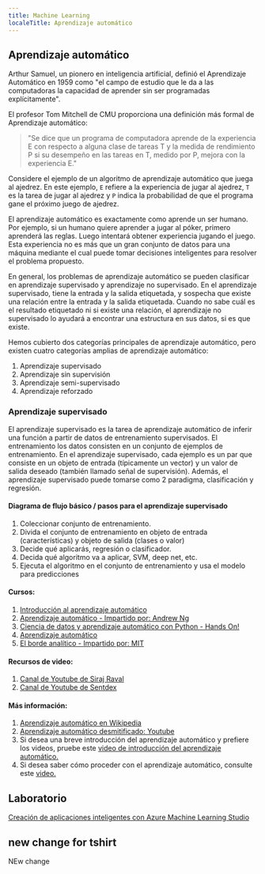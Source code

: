 ```yaml
---
title: Machine Learning
localeTitle: Aprendizaje automático
---
```

## Aprendizaje automático

Arthur Samuel, un pionero en inteligencia artificial, definió el Aprendizaje Automático en 1959 como "el campo de estudio que le da a las computadoras la capacidad de aprender sin ser programadas explícitamente".

El profesor Tom Mitchell de CMU proporciona una definición más formal de Aprendizaje automático:

> "Se dice que un programa de computadora aprende de la experiencia E con respecto a alguna clase de tareas T y la medida de rendimiento P si su desempeño en las tareas en T, medido por P, mejora con la experiencia E."

Considere el ejemplo de un algoritmo de aprendizaje automático que juega al ajedrez. En este ejemplo, `E` refiere a la experiencia de jugar al ajedrez, `T` es la tarea de jugar al ajedrez y `P` indica la probabilidad de que el programa gane el próximo juego de ajedrez.

El aprendizaje automático es exactamente como aprende un ser humano. Por ejemplo, si un humano quiere aprender a jugar al póker, primero aprenderá las reglas. Luego intentará obtener experiencia jugando el juego. Esta experiencia no es más que un gran conjunto de datos para una máquina mediante el cual puede tomar decisiones inteligentes para resolver el problema propuesto.

En general, los problemas de aprendizaje automático se pueden clasificar en aprendizaje supervisado y aprendizaje no supervisado. En el aprendizaje supervisado, tiene la entrada y la salida etiquetada, y sospecha que existe una relación entre la entrada y la salida etiquetada. Cuando no sabe cuál es el resultado etiquetado ni si existe una relación, el aprendizaje no supervisado lo ayudará a encontrar una estructura en sus datos, si es que existe.

Hemos cubierto dos categorías principales de aprendizaje automático, pero existen cuatro categorías amplias de aprendizaje automático:

1.  Aprendizaje supervisado
2.  Aprendizaje sin supervisión
3.  Aprendizaje semi-supervisado
4.  Aprendizaje reforzado

### Aprendizaje supervisado

El aprendizaje supervisado es la tarea de aprendizaje automático de inferir una función a partir de datos de entrenamiento supervisados. El entrenamiento los datos consisten en un conjunto de ejemplos de entrenamiento. En el aprendizaje supervisado, cada ejemplo es un par que consiste en un objeto de entrada (típicamente un vector) y un valor de salida deseado (también llamado señal de supervisión). Además, el aprendizaje supervisado puede tomarse como 2 paradigma, clasificación y regresión.

#### Diagrama de flujo básico / pasos para el aprendizaje supervisado

1.  Coleccionar conjunto de entrenamiento.
2.  Divida el conjunto de entrenamiento en objeto de entrada (características) y objeto de salida (clases o valor)
3.  Decide qué aplicarás, regresión o clasificador.
4.  Decida qué algoritmo va a aplicar, SVM, deep net, etc.
5.  Ejecuta el algoritmo en el conjunto de entrenamiento y usa el modelo para predicciones

#### Cursos:

1.  [Introducción al aprendizaje automático](https://www.udacity.com/course/intro-to-machine-learning--ud120?autoenroll=true)
2.  [Aprendizaje automático - Impartido por: Andrew Ng](https://www.coursera.org/learn/machine-learning)
3.  [Ciencia de datos y aprendizaje automático con Python - Hands On!](https://www.udemy.com/data-science-and-machine-learning-with-python-hands-on/)
4.  [Aprendizaje automático](http://ciml.info/)
5.  [El borde analítico - Impartido por: MIT](https://www.edx.org/course/the-analytics-edge)

#### Recursos de video:

1.  [Canal de Youtube de Siraj Raval](https://www.youtube.com/channel/UCWN3xxRkmTPmbKwht9FuE5A)
2.  [Canal de Youtube de Sentdex](https://www.youtube.com/channel/UCfzlCWGWYyIQ0aLC5w48gBQ)

#### Más información:

1.  [Aprendizaje automático en Wikipedia](https://en.wikipedia.org/wiki/Machine_learning)
2.  [Aprendizaje automático desmitificado: Youtube](https://www.youtube.com/watch?v=83uAOzhzs-U)
3.  Si desea una breve introducción del aprendizaje automático y prefiere los videos, pruebe este [video de introducción del aprendizaje automático.](https://youtu.be/cKxRvEZd3Mw)
4.  Si desea saber cómo proceder con el aprendizaje automático, consulte este [video.](https://youtu.be/nKW8Ndu7Mjw)

## Laboratorio

[Creación de aplicaciones inteligentes con Azure Machine Learning Studio](https://github.com/Microsoft/computerscience/blob/master/Labs/AI%20and%20Machine%20Learning/Azure%20Machine%20Learning/Azure%20Machine%20Learning%20(Node).md)


## new change for tshirt
NEw change
